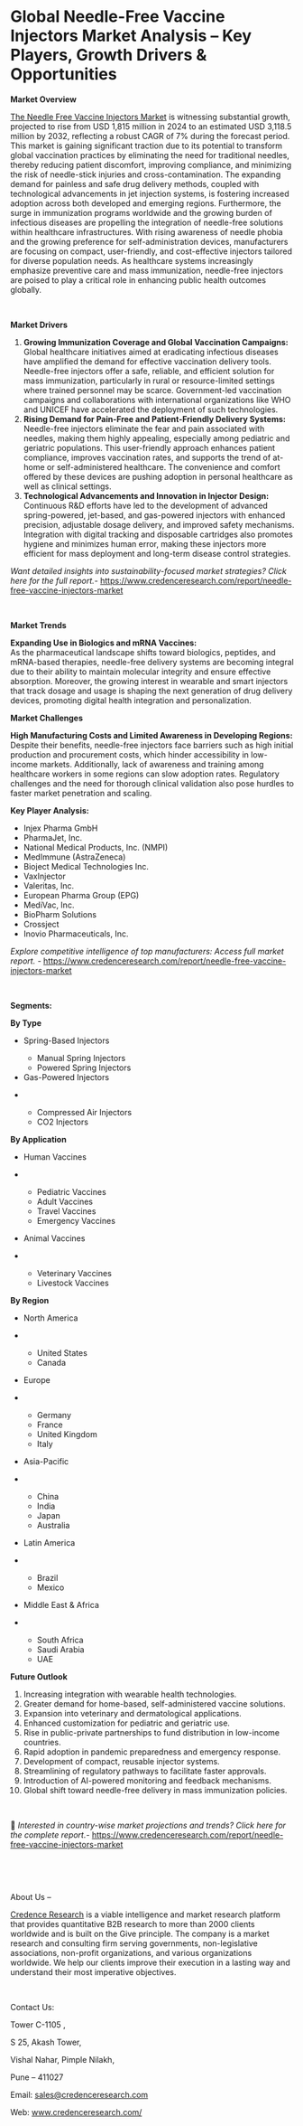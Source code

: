 # Global Needle-Free Vaccine Injectors Market Analysis – Key Players, Growth Drivers & Opportunities


<p><strong>Market Overview</strong></p>
<p><a href="https://www.credenceresearch.com/report/needle-free-vaccine-injectors-market">The Needle Free Vaccine Injectors Market</a> is witnessing substantial growth, projected to rise from USD 1,815 million in 2024 to an estimated USD 3,118.5 million by 2032, reflecting a robust CAGR of 7% during the forecast period. This market is gaining significant traction due to its potential to transform global vaccination practices by eliminating the need for traditional needles, thereby reducing patient discomfort, improving compliance, and minimizing the risk of needle-stick injuries and cross-contamination. The expanding demand for painless and safe drug delivery methods, coupled with technological advancements in jet injection systems, is fostering increased adoption across both developed and emerging regions. Furthermore, the surge in immunization programs worldwide and the growing burden of infectious diseases are propelling the integration of needle-free solutions within healthcare infrastructures. With rising awareness of needle phobia and the growing preference for self-administration devices, manufacturers are focusing on compact, user-friendly, and cost-effective injectors tailored for diverse population needs. As healthcare systems increasingly emphasize preventive care and mass immunization, needle-free injectors are poised to play a critical role in enhancing public health outcomes globally.</p>
<p><strong>&nbsp;</strong></p>
<p><strong>Market Drivers</strong></p>
<ol>
<li><strong>Growing Immunization Coverage and Global Vaccination Campaigns:</strong><br /> Global healthcare initiatives aimed at eradicating infectious diseases have amplified the demand for effective vaccination delivery tools. Needle-free injectors offer a safe, reliable, and efficient solution for mass immunization, particularly in rural or resource-limited settings where trained personnel may be scarce. Government-led vaccination campaigns and collaborations with international organizations like WHO and UNICEF have accelerated the deployment of such technologies.</li>
<li><strong>Rising Demand for Pain-Free and Patient-Friendly Delivery Systems:</strong><br /> Needle-free injectors eliminate the fear and pain associated with needles, making them highly appealing, especially among pediatric and geriatric populations. This user-friendly approach enhances patient compliance, improves vaccination rates, and supports the trend of at-home or self-administered healthcare. The convenience and comfort offered by these devices are pushing adoption in personal healthcare as well as clinical settings.</li>
<li><strong>Technological Advancements and Innovation in Injector Design:</strong><br /> Continuous R&amp;D efforts have led to the development of advanced spring-powered, jet-based, and gas-powered injectors with enhanced precision, adjustable dosage delivery, and improved safety mechanisms. Integration with digital tracking and disposable cartridges also promotes hygiene and minimizes human error, making these injectors more efficient for mass deployment and long-term disease control strategies.</li>
</ol>
<p><em>Want detailed insights into sustainability-focused market strategies? Click here for the full report.- </em><a href="https://www.credenceresearch.com/report/needle-free-vaccine-injectors-market">https://www.credenceresearch.com/report/needle-free-vaccine-injectors-market</a></p>
<p>&nbsp;</p>
<p><strong>Market Trends</strong></p>
<p><strong>Expanding Use in Biologics and mRNA Vaccines:</strong><br /> As the pharmaceutical landscape shifts toward biologics, peptides, and mRNA-based therapies, needle-free delivery systems are becoming integral due to their ability to maintain molecular integrity and ensure effective absorption. Moreover, the growing interest in wearable and smart injectors that track dosage and usage is shaping the next generation of drug delivery devices, promoting digital health integration and personalization.</p>
<p><strong>Market Challenges</strong></p>
<p><strong>High Manufacturing Costs and Limited Awareness in Developing Regions:</strong><br /> Despite their benefits, needle-free injectors face barriers such as high initial production and procurement costs, which hinder accessibility in low-income markets. Additionally, lack of awareness and training among healthcare workers in some regions can slow adoption rates. Regulatory challenges and the need for thorough clinical validation also pose hurdles to faster market penetration and scaling.</p>
<p><strong>Key Player Analysis:</strong></p>
<ul>
<li>Injex Pharma GmbH</li>
<li>PharmaJet, Inc.</li>
<li>National Medical Products, Inc. (NMPI)</li>
<li>MedImmune (AstraZeneca)</li>
<li>Bioject Medical Technologies Inc.</li>
<li>VaxInjector</li>
<li>Valeritas, Inc.</li>
<li>European Pharma Group (EPG)</li>
<li>MediVac, Inc.</li>
<li>BioPharm Solutions</li>
<li>Crossject</li>
<li>Inovio Pharmaceuticals, Inc.</li>
</ul>
<p><em>Explore competitive intelligence of top manufacturers: Access full market report. - </em><a href="https://www.credenceresearch.com/report/needle-free-vaccine-injectors-market">https://www.credenceresearch.com/report/needle-free-vaccine-injectors-market</a></p>
<p>&nbsp;</p>
<p><strong>Segments:</strong></p>
<p><strong>By Type</strong></p>
<ul>
<li>Spring-Based Injectors</li>
<ul>
<li>Manual Spring Injectors</li>
<li>Powered Spring Injectors</li>
</ul>
<li>Gas-Powered Injectors</li>
</ul>
<ul>
<li>&nbsp;</li>
<ul>
<li>Compressed Air Injectors</li>
<li>CO2 Injectors</li>
</ul>
</ul>
<p><strong>By Application</strong></p>
<ul>
<li>Human Vaccines</li>
</ul>
<ul>
<li>&nbsp;</li>
<ul>
<li>Pediatric Vaccines</li>
<li>Adult Vaccines</li>
<li>Travel Vaccines</li>
<li>Emergency Vaccines</li>
</ul>
</ul>
<ul>
<li>Animal Vaccines</li>
</ul>
<ul>
<li>&nbsp;</li>
<ul>
<li>Veterinary Vaccines</li>
<li>Livestock Vaccines</li>
</ul>
</ul>
<p><strong>By Region</strong></p>
<ul>
<li>North America</li>
</ul>
<ul>
<li>&nbsp;</li>
<ul>
<li>United States</li>
<li>Canada</li>
</ul>
</ul>
<ul>
<li>Europe</li>
</ul>
<ul>
<li>&nbsp;</li>
<ul>
<li>Germany</li>
<li>France</li>
<li>United Kingdom</li>
<li>Italy</li>
</ul>
</ul>
<ul>
<li>Asia-Pacific</li>
</ul>
<ul>
<li>&nbsp;</li>
<ul>
<li>China</li>
<li>India</li>
<li>Japan</li>
<li>Australia</li>
</ul>
</ul>
<ul>
<li>Latin America</li>
</ul>
<ul>
<li>&nbsp;</li>
<ul>
<li>Brazil</li>
<li>Mexico</li>
</ul>
</ul>
<ul>
<li>Middle East &amp; Africa</li>
</ul>
<ul>
<li>&nbsp;</li>
<ul>
<li>South Africa</li>
<li>Saudi Arabia</li>
<li>UAE</li>
</ul>
</ul>
<p><strong>Future Outlook </strong></p>
<ol>
<li>Increasing integration with wearable health technologies.</li>
<li>Greater demand for home-based, self-administered vaccine solutions.</li>
<li>Expansion into veterinary and dermatological applications.</li>
<li>Enhanced customization for pediatric and geriatric use.</li>
<li>Rise in public-private partnerships to fund distribution in low-income countries.</li>
<li>Rapid adoption in pandemic preparedness and emergency response.</li>
<li>Development of compact, reusable injector systems.</li>
<li>Streamlining of regulatory pathways to facilitate faster approvals.</li>
<li>Introduction of AI-powered monitoring and feedback mechanisms.</li>
<li>Global shift toward needle-free delivery in mass immunization policies.</li>
</ol>
<p>&nbsp;</p>
<p>📌 <em>Interested in country-wise market projections and trends? Click here for the complete report.- </em><a href="https://www.credenceresearch.com/report/needle-free-vaccine-injectors-market">https://www.credenceresearch.com/report/needle-free-vaccine-injectors-market</a></p>
<p>&nbsp;</p>
<p>&nbsp;</p>
<p>About Us &ndash;</p>
<p><a href="https://www.credenceresearch.com/">Credence Research</a> is a viable intelligence and market research platform that provides quantitative B2B research to more than 2000 clients worldwide and is built on the Give principle. The company is a market research and consulting firm serving governments, non-legislative associations, non-profit organizations, and various organizations worldwide. We help our clients improve their execution in a lasting way and understand their most imperative objectives.</p>
<p>&nbsp;</p>
<p>Contact Us:</p>
<p>Tower C-1105 ,</p>
<p>S 25, Akash Tower,</p>
<p>Vishal Nahar, Pimple Nilakh,</p>
<p>Pune &ndash; 411027</p>
<p>Email: <a href="mailto:sales@credenceresearch.com">sales@credenceresearch.com</a></p>
<p>Web: <a href="http://www.credenceresearch.com/">www.credenceresearch.com/</a></p>
